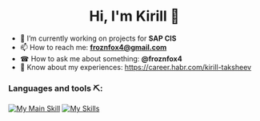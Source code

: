 <h1 align="center"> Hi, I'm Kirill 👋 </h1>

- 🔭 I’m currently working on projects for <strong>SAP CIS</strong>
- 📫 How to reach me: <strong>froznfox4@gmail.com</strong>
- ☎ How to ask me about something: <strong>@froznfox4</strong>
- 📄 Know about my experiences: https://career.habr.com/kirill-taksheev

### Languages and tools ⛏:
[![My Main Skill](https://www.google.com/search?q=abap&rlz=1C1GCEB_en&hl=ru&sxsrf=APq-WBv2ai0KdZZBbpg__KDj1RoVg1xvug:1650752535912&source=lnms&tbm=isch&sa=X&ved=2ahUKEwj4mo-0nKv3AhXjs4sKHVbtAz8Q_AUoAXoECAIQAw&biw=1920&bih=1007&dpr=1#imgrc=asNnFaLahlcoWM)](https://ru.wikipedia.org/wiki/ABAP/4)
[![My Skills](https://skillicons.dev/icons?i=java,kotlin,postgres,mongodb,vue,docker,py,html&theme=light)](https://skillicons.dev)
